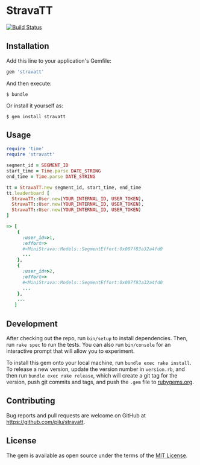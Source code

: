 # StravaTT

[![Build Status](https://travis-ci.org/pilu/stravatt.png)](https://travis-ci.org/pilu/stravatt)


## Installation

Add this line to your application's Gemfile:

```ruby
gem 'stravatt'
```

And then execute:

    $ bundle

Or install it yourself as:

    $ gem install stravatt

## Usage

```ruby
require 'time'
require 'stravatt'

segment_id = SEGMENT_ID
start_time = Time.parse DATE_STRING
end_time = Time.parse DATE_STRING

tt = StravaTT.new segment_id, start_time, end_time
tt.leaderboard [
  StravaTT::User.new(YOUR_INTERNAL_ID, USER_TOKEN),
  StravaTT::User.new(YOUR_INTERNAL_ID, USER_TOKEN),
  StravaTT::User.new(YOUR_INTERNAL_ID, USER_TOKEN)
]

=> [
    {
      :user_id=>1,
      :effort=>
      #<MiniStrava::Models::SegmentEffort:0x007f83a32a4fd0
      ...
    },
    {
      :user_id=>2,
      :effort=>
      #<MiniStrava::Models::SegmentEffort:0x007f83a32a4fd0
      ...
    },
    ...
   ]
```

## Development

After checking out the repo, run `bin/setup` to install dependencies. Then, run `rake spec` to run the tests. You can also run `bin/console` for an interactive prompt that will allow you to experiment.

To install this gem onto your local machine, run `bundle exec rake install`. To release a new version, update the version number in `version.rb`, and then run `bundle exec rake release`, which will create a git tag for the version, push git commits and tags, and push the `.gem` file to [rubygems.org](https://rubygems.org).

## Contributing

Bug reports and pull requests are welcome on GitHub at https://github.com/pilu/stravatt.


## License

The gem is available as open source under the terms of the [MIT License](http://opensource.org/licenses/MIT).


